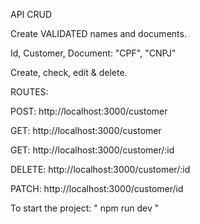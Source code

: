 API CRUD

Create VALIDATED names and documents.

Id, Customer, Document: "CPF", "CNPJ"

Create, check, edit & delete.

ROUTES:

POST: http://localhost:3000/customer

GET: http://localhost:3000/customer

GET: http://localhost:3000/customer/:id

DELETE: http://localhost:3000/customer/:id

PATCH: http://localhost:3000/customer/id

To start the project:
" npm run dev "
